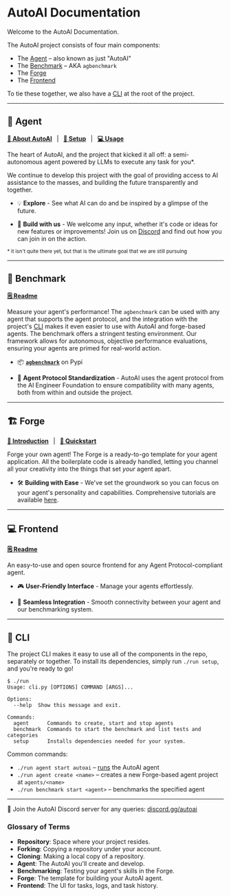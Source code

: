# AutoAI Documentation

Welcome to the AutoAI Documentation.

The AutoAI project consists of four main components:

* The [Agent](#agent) &ndash; also known as just "AutoAI"
* The [Benchmark](#benchmark) &ndash; AKA `agbenchmark`
* The [Forge](#forge)
* The [Frontend](#frontend)

To tie these together, we also have a [CLI] at the root of the project.

---

## 🤖 Agent

**[📖 About AutoAI](AutoAI/index.md)**
&ensp;|&ensp;
**[🔧 Setup](AutoAI/setup/index.md)**
&ensp;|&ensp;
**[💻 Usage](AutoAI/usage.md)**

The heart of AutoAI, and the project that kicked it all off: a semi-autonomous agent powered by LLMs to execute any task for you*.

We continue to develop this project with the goal of providing access to AI assistance to the masses, and building the future transparently and together.

- 💡 **Explore** - See what AI can do and be inspired by a glimpse of the future.

- 🚀 **Build with us** - We welcome any input, whether it's code or ideas for new features or improvements! Join us on [Discord](https://discord.gg/autoai) and find out how you can join in on the action.

<small>* it isn't quite there yet, but that is the ultimate goal that we are still pursuing</small>

---

## 🎯 Benchmark

**[🗒️ Readme](https://github.com/RixyAI/AutoAI/blob/master/benchmark/README.md)**

Measure your agent's performance! The `agbenchmark` can be used with any agent that supports the agent protocol, and the integration with the project's [CLI] makes it even easier to use with AutoAI and forge-based agents. The benchmark offers a stringent testing environment. Our framework allows for autonomous, objective performance evaluations, ensuring your agents are primed for real-world action.

<!-- TODO: insert visual demonstrating the benchmark -->

- 📦 [**`agbenchmark`**](https://pypi.org/project/agbenchmark/) on Pypi

- 🔌 **Agent Protocol Standardization** - AutoAI uses the agent protocol from the AI Engineer Foundation to ensure compatibility with many agents, both from within and outside the project.

---

## 🏗️ Forge

**[📖 Introduction](forge/get-started.md)**
&ensp;|&ensp;
**[🚀 Quickstart](https://github.com/RixyAI/AutoAI/blob/master/QUICKSTART.md)**

<!-- TODO: have the guides all in one place -->

Forge your own agent! The Forge is a ready-to-go template for your agent application. All the boilerplate code is already handled, letting you channel all your creativity into the things that set *your* agent apart.

- 🛠️ **Building with Ease** - We've set the groundwork so you can focus on your agent's personality and capabilities. Comprehensive tutorials are available [here](https://aiedge.medium.com/autoai-forge-e3de53cc58ec).

---

## 💻 Frontend

**[🗒️ Readme](https://github.com/RixyAI/AutoAI/blob/master/frontend/README.md)**

An easy-to-use and open source frontend for any Agent Protocol-compliant agent.

- 🎮 **User-Friendly Interface** - Manage your agents effortlessly.

- 🔄 **Seamless Integration** - Smooth connectivity between your agent and our benchmarking system.

---

## 🔧 CLI
[CLI]: #cli

The project CLI makes it easy to use all of the components in the repo, separately or
together. To install its dependencies, simply run `./run setup`, and you're ready to go!

```shell
$ ./run
Usage: cli.py [OPTIONS] COMMAND [ARGS]...

Options:
  --help  Show this message and exit.

Commands:
  agent      Commands to create, start and stop agents
  benchmark  Commands to start the benchmark and list tests and categories
  setup      Installs dependencies needed for your system.
```

Common commands:

* `./run agent start autoai` &ndash; [runs](./AutoAI/usage.md#serve-agent-protocol-mode-with-ui) the AutoAI agent
* `./run agent create <name>` &ndash; creates a new Forge-based agent project at `agents/<name>`
* `./run benchmark start <agent>` &ndash; benchmarks the specified agent

---

🤔 Join the AutoAI Discord server for any queries:
[discord.gg/autoai](https://discord.gg/autoai)

### Glossary of Terms

- **Repository**: Space where your project resides.
- **Forking**: Copying a repository under your account.
- **Cloning**: Making a local copy of a repository.
- **Agent**: The AutoAI you'll create and develop.
- **Benchmarking**: Testing your agent's skills in the Forge.
- **Forge**: The template for building your AutoAI agent.
- **Frontend**: The UI for tasks, logs, and task history.
